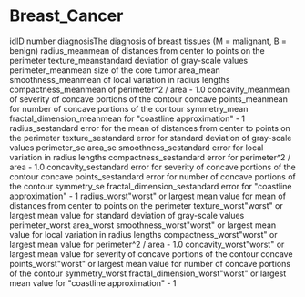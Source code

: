 # Breast_Cancer

idID number
diagnosisThe diagnosis of breast tissues (M = malignant, B = benign)
radius_meanmean of distances from center to points on the perimeter
texture_meanstandard deviation of gray-scale values
perimeter_meanmean size of the core tumor
area_mean
smoothness_meanmean of local variation in radius lengths
compactness_meanmean of perimeter^2 / area - 1.0
concavity_meanmean of severity of concave portions of the contour
concave points_meanmean for number of concave portions of the contour
symmetry_mean
fractal_dimension_meanmean for "coastline approximation" - 1
radius_sestandard error for the mean of distances from center to points on the perimeter
texture_sestandard error for standard deviation of gray-scale values
perimeter_se
area_se
smoothness_sestandard error for local variation in radius lengths
compactness_sestandard error for perimeter^2 / area - 1.0
concavity_sestandard error for severity of concave portions of the contour
concave points_sestandard error for number of concave portions of the contour
symmetry_se
fractal_dimension_sestandard error for "coastline approximation" - 1
radius_worst"worst" or largest mean value for mean of distances from center to points on the perimeter
texture_worst"worst" or largest mean value for standard deviation of gray-scale values
perimeter_worst
area_worst
smoothness_worst"worst" or largest mean value for local variation in radius lengths
compactness_worst"worst" or largest mean value for perimeter^2 / area - 1.0
concavity_worst"worst" or largest mean value for severity of concave portions of the contour
concave points_worst"worst" or largest mean value for number of concave portions of the contour
symmetry_worst
fractal_dimension_worst"worst" or largest mean value for "coastline approximation" - 1
